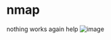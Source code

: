 # nmap
nothing works
again
help
![image](https://user-images.githubusercontent.com/93138173/224532567-361137d9-0ac9-4b86-a0b3-3f3de94567e0.png)

